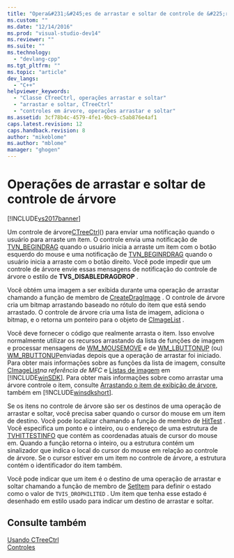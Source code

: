 ```yaml
---
title: "Opera&#231;&#245;es de arrastar e soltar de controle de &#225;rvore | Microsoft Docs"
ms.custom: ""
ms.date: "12/14/2016"
ms.prod: "visual-studio-dev14"
ms.reviewer: ""
ms.suite: ""
ms.technology: 
  - "devlang-cpp"
ms.tgt_pltfrm: ""
ms.topic: "article"
dev_langs: 
  - "C++"
helpviewer_keywords: 
  - "Classe CTreeCtrl, operações arrastar e soltar"
  - "arrastar e soltar, CTreeCtrl"
  - "controles em árvore, operações arrastar e soltar"
ms.assetid: 3cf78b4c-4579-4fe1-9bc9-c5ab876e4af1
caps.latest.revision: 12
caps.handback.revision: 8
author: "mikeblome"
ms.author: "mblome"
manager: "ghogen"
---
```

# Opera&#231;&#245;es de arrastar e soltar de controle de &#225;rvore
[!INCLUDE[vs2017banner](../assembler/inline/includes/vs2017banner.md)]

Um controle de árvore[CTreeCtrl](../mfc/reference/ctreectrl-class.md)\(\) para enviar uma notificação quando o usuário para arraste um item.  O controle envia uma notificação de [TVN\_BEGINDRAG](http://msdn.microsoft.com/library/windows/desktop/bb773504) quando o usuário inicia a arraste um item com o botão esquerdo do mouse e uma notificação de [TVN\_BEGINRDRAG](http://msdn.microsoft.com/library/windows/desktop/bb773509) quando o usuário inicia a arraste com o botão direito.  Você pode impedir que um controle de árvore envie essas mensagens de notificação do controle de árvore o estilo de **TVS\_DISABLEDRAGDROP** .  
  
 Você obtém uma imagem a ser exibida durante uma operação de arrastar chamando a função de membro de [CreateDragImage](../Topic/CTreeCtrl::CreateDragImage.md) .  O controle de árvore cria um bitmap arrastando baseado no rótulo do item que está sendo arrastado.  O controle de árvore cria uma lista de imagem, adiciona o bitmap, e o retorna um ponteiro para o objeto de [CImageList](../Topic/CImageList%20Class.md) .  
  
 Você deve fornecer o código que realmente arrasta o item.  Isso envolve normalmente utilizar os recursos arrastando da lista de funções de imagem e processar mensagens de [WM\_MOUSEMOVE](http://msdn.microsoft.com/library/windows/desktop/ms645616) e de [WM\_LBUTTONUP](http://msdn.microsoft.com/library/windows/desktop/ms645608) \(ou\) [WM\_RBUTTONUP](http://msdn.microsoft.com/library/windows/desktop/ms646243)enviadas depois que a operação de arrastar foi iniciado.  Para obter mais informações sobre as funções da lista de imagem, consulte [CImageList](../Topic/CImageList%20Class.md)*na referência de MFC* e [Listas de imagem](http://msdn.microsoft.com/library/windows/desktop/bb761389) em [!INCLUDE[winSDK](../atl/includes/winsdk_md.md)].  Para obter mais informações sobre como arrastar uma árvore controle o item, consulte [Arrastando o item de exibição de árvore](http://msdn.microsoft.com/library/windows/desktop/bb760017), também em [!INCLUDE[winsdkshort](../atl/reference/includes/winsdkshort_md.md)].  
  
 Se os itens no controle de árvore são ser os destinos de uma operação de arrastar e soltar, você precisa saber quando o cursor do mouse em um item de destino.  Você pode localizar chamando a função de membro de [HitTest](../Topic/CTreeCtrl::HitTest.md) .  Você especifica um ponto e o inteiro, ou o endereço de uma estrutura de [TVHITTESTINFO](http://msdn.microsoft.com/library/windows/desktop/bb773448) que contém as coordenadas atuais de cursor do mouse em.  Quando a função retorna o inteiro, ou a estrutura contém um sinalizador que indica o local do cursor do mouse em relação ao controle de árvore.  Se o cursor estiver em um item no controle de árvore, a estrutura contém o identificador do item também.  
  
 Você pode indicar que um item é o destino de uma operação de arrastar e soltar chamando a função de membro de [SetItem](../Topic/CTreeCtrl::SetItem.md) para definir o estado como o valor de `TVIS_DROPHILITED` .  Um item que tenha esse estado é desenhado em estilo usado para indicar um destino de arrastar e soltar.  
  
## Consulte também  
 [Usando CTreeCtrl](../Topic/Using%20CTreeCtrl.md)   
 [Controles](../mfc/controls-mfc.md)